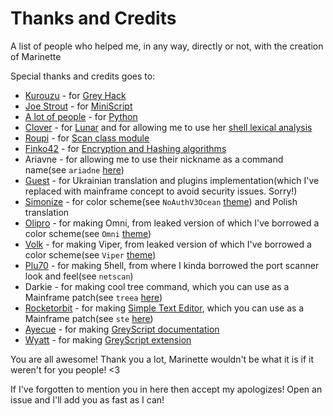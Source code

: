 # Thanks and Credits

A list of people who helped me, in any way, directly or not, with the creation of Marinette

Special thanks and credits goes to:

-   [Kurouzu](https://steamcommunity.com/profiles/76561198135838638) - for [Grey Hack](https://store.steampowered.com/app/605230/Grey_Hack/)
-   [Joe Strout](https://github.com/JoeStrout) - for [MiniScript](https://github.com/JoeStrout/miniscript)
-   [A lot of people](https://github.com/python/) - for [Python](https://en.wikipedia.org/wiki/Python_(programming_language))
-   [Clover](https://github.com/cloverrfoxx) - for [Lunar](https://github.com/cloverrfoxx/greyhack) and for allowing me to use her [shell lexical analysis](/src/analysis.src)
-   [Roupi](https://www.greyrepo.xyz/users/roupi) - for [Scan class module](https://www.greyrepo.xyz/posts/scan-class)
-   [Finko42](https://github.com/Finko42) - for [Encryption and Hashing algorithms](https://github.com/Finko42/GreyHack)
-   Ariavne - for allowing me to use their nickname as a command name(see `ariadne` [here](/src/commands.src))
-   [Guest](https://github.com/fmmaks666) - for Ukrainian translation and plugins implementation(which I've replaced with mainframe concept to avoid security issues. Sorry!)
-   [Simonize](https://github.com/Simoniko) - for color scheme(see `NoAuthV3Ocean` [theme](/themes/nav3ocean.src)) and Polish translation
-   [Olipro](https://github.com/Olipro) - for making Omni, from leaked version of which I've borrowed a color scheme(see `Omni` [theme](/themes/omni.src))
-   [Volk](https://github.com/EntitySeaker) - for making Viper, from leaked version of which I've borrowed a color scheme(see `Viper` [theme](/themes/viper.src))
-   [Plu70](https://github.com/jhook777) - for making 5hell, from where I kinda borrowed the port scanner look and feel(see `netscan`)
-   Darkie - for making cool tree command, which you can use as a Mainframe patch(see `treea` [here](/patches/mf_tree.src))
-   [Rocketorbit](https://github.com/rocketorbit) - for making [Simple Text Editor](https://github.com/rocketorbit/Simple-Text-Editor-for-Grey-Hack), which you can use as a Mainframe patch(see `ste` [here](/patches/mf_ste.src))
-   [Ayecue](https://github.com/ayecue) - for making [GreyScript documentation](https://documentation.greyscript.org/)
-   [Wyatt](https://github.com/WyattSL) - for making [GreyScript extension](https://github.com/WyattSL/greyscript)

You are all awesome! Thank you a lot, Marinette wouldn't be what it is if it weren't for you people! <3

If I've forgotten to mention you in here then accept my apologizes! Open an issue and I'll add you as fast as I can!
